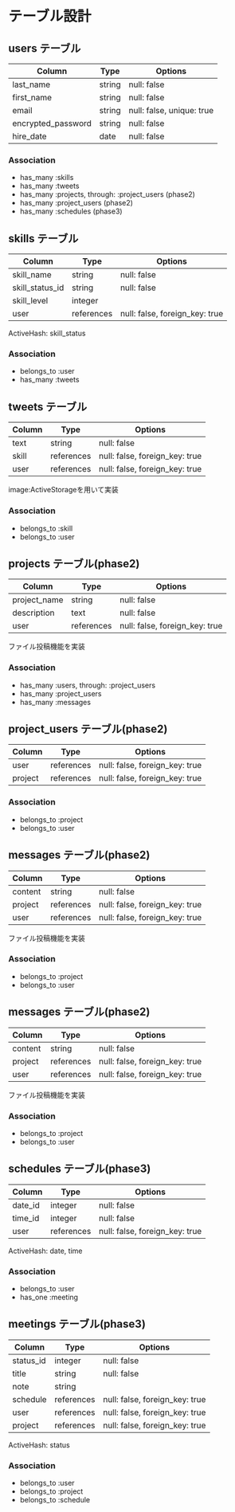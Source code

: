 # テーブル設計

## users テーブル

| Column             | Type   | Options                   |
| ------------------ | ------ | ------------------------- |
| last_name          | string | null: false               |
| first_name         | string | null: false               |
| email              | string | null: false, unique: true |
| encrypted_password | string | null: false               |
| hire_date          | date   | null: false               |

### Association

- has_many :skills
- has_many :tweets
- has_many :projects, through: :project_users (phase2)
- has_many :project_users (phase2)
- has_many :schedules (phase3)

## skills テーブル

| Column          | Type       | Options                            |
| --------------- | ---------- | ---------------------------------- |
| skill_name      | string     | null: false                        |
| skill_status_id | string     | null: false                        |
| skill_level     | integer    |                                    |
| user            | references | null: false, foreign_key: true     |

ActiveHash: skill_status

### Association

- belongs_to :user
- has_many :tweets

## tweets テーブル

| Column       | Type       | Options                        |
| ------------ | ---------- | ------------------------------ |
| text         | string     | null: false                    |
| skill        | references | null: false, foreign_key: true |
| user         | references | null: false, foreign_key: true |

image:ActiveStorageを用いて実装

### Association

- belongs_to :skill
- belongs_to :user

## projects テーブル(phase2)

| Column       | Type       | Options                        |
| ------------ | ---------- | ------------------------------ |
| project_name | string     | null: false                    |
| description  | text       | null: false                    |
| user         | references | null: false, foreign_key: true |

ファイル投稿機能を実装

### Association

- has_many :users, through: :project_users
- has_many :project_users
- has_many :messages

## project_users テーブル(phase2)

| Column    | Type       | Options                        |
| --------- | ---------- | ------------------------------ |
| user      | references | null: false, foreign_key: true |
| project   | references | null: false, foreign_key: true |

### Association

- belongs_to :project
- belongs_to :user

## messages テーブル(phase2)

| Column       | Type       | Options                        |
| ------------ | ---------- | ------------------------------ |
| content      | string     | null: false                    |
| project      | references | null: false, foreign_key: true |
| user         | references | null: false, foreign_key: true |

ファイル投稿機能を実装

### Association

- belongs_to :project
- belongs_to :user

## messages テーブル(phase2)

| Column       | Type       | Options                        |
| ------------ | ---------- | ------------------------------ |
| content      | string     | null: false                    |
| project      | references | null: false, foreign_key: true |
| user         | references | null: false, foreign_key: true |

ファイル投稿機能を実装

### Association

- belongs_to :project
- belongs_to :user

## schedules テーブル(phase3)

| Column       | Type       | Options                        |
| ------------ | ---------- | ------------------------------ |
| date_id      | integer    | null: false                    |
| time_id      | integer    | null: false                    |
| user         | references | null: false, foreign_key: true |

ActiveHash: date, time

### Association

- belongs_to :user
- has_one :meeting

## meetings テーブル(phase3)

| Column       | Type       | Options                        |
| ------------ | ---------- | ------------------------------ |
| status_id    | integer    | null: false                    |
| title        | string     | null: false                    |
| note         | string     |                                |
| schedule     | references | null: false, foreign_key: true |
| user         | references | null: false, foreign_key: true |
| project      | references | null: false, foreign_key: true |

ActiveHash: status

### Association

- belongs_to :user
- belongs_to :project
- belongs_to :schedule